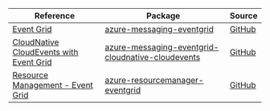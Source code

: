 | Reference | Package | Source |
|---|---|---|
|[Event Grid](messaging-eventgrid-readme.md)|[azure-messaging-eventgrid](https://repo1.maven.org/maven2/com/azure/azure-messaging-eventgrid)|[GitHub](https://github.com/Azure/azure-sdk-for-java/blob/main/sdk/eventgrid/azure-messaging-eventgrid)|
|[CloudNative CloudEvents with Event Grid ](messaging-eventgrid-cloudnative-cloudevents-readme.md)|[azure-messaging-eventgrid-cloudnative-cloudevents](https://repo1.maven.org/maven2/com/azure/azure-messaging-eventgrid-cloudnative-cloudevents)|[GitHub](https://github.com/Azure/azure-sdk-for-java/blob/main/sdk/eventgrid/azure-messaging-eventgrid-cloudnative-cloudevents)|
|[Resource Management - Event Grid](resourcemanager-eventgrid-readme.md)|[azure-resourcemanager-eventgrid](https://repo1.maven.org/maven2/com/azure/resourcemanager/azure-resourcemanager-eventgrid)|[GitHub](https://github.com/Azure/azure-sdk-for-java/blob/main/sdk/eventgrid/azure-resourcemanager-eventgrid)|
